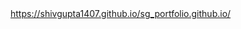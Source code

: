 <a href="https://shivgupta1407.github.io/sg_portfolio.github.io/"> 
https://shivgupta1407.github.io/sg_portfolio.github.io/
